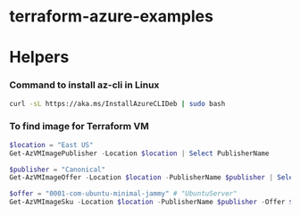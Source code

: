 # terraform-azure-examples

# Helpers
### Command to install az-cli in Linux
```bash
curl -sL https://aka.ms/InstallAzureCLIDeb | sudo bash
```

### To find image for Terraform VM
```powershell
$location = "East US"
Get-AzVMImagePublisher -Location $location | Select PublisherName

$publisher = "Canonical"
Get-AzVMImageOffer -Location $location -PublisherName $publisher | Select Offer

$offer = "0001-com-ubuntu-minimal-jammy" # "UbuntuServer" 
Get-AzVMImageSku -Location $location -PublisherName $publisher -Offer $offer | Select Skus
```
